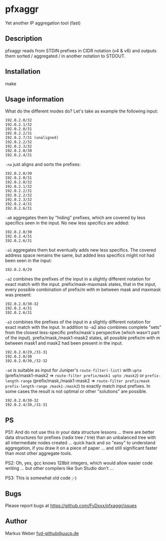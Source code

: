 # pfxaggr
Yet another IP aggregation tool (fast)

Description
-----------

pfxaggr reads from STDIN prefixes in CIDR notation (v4 & v6) and outputs them sorted / aggregated / in another notation to STDOUT. 


Installation
------------
make


Usage information
-----------------

What do the different modes do? Let's take as example the following input:
```
192.0.2.0/32
192.0.2.1/32
192.0.2.0/31
192.0.2.2/31
192.0.2.7/31 (unaligned)
192.0.2.2/32
192.0.2.3/32
192.0.2.0/30
192.0.2.4/31
```

`-na` just aligns and sorts the prefixes:
```
192.0.2.0/30
192.0.2.0/31
192.0.2.0/32
192.0.2.1/32
192.0.2.2/31
192.0.2.2/32
192.0.2.3/32
192.0.2.4/31
192.0.2.6/31
```

`-a0` aggregates them by "hiding" prefixes, which are covered by less specifics seen in the input. No new less specifics are added:
```
192.0.2.0/30
192.0.2.4/31
192.0.2.6/31
```

`-a1` aggregates them but eventually adds new less specifics. The covered address space remains the same, but added less specifics might not had been seen in the input:
```
192.0.2.0/29
```

`-a2` combines the prefixes of the input in a slightly different notation for exact match with the input. prefix/mask-maxmask states, that in the input, every possible combination of prefix/m with m between mask and maxmask was present:
```
192.0.2.0/30-32
192.0.2.4/31
192.0.2.6/31
```

`-a3` combines the prefixes of the input in a slightly different notation for exact match with the input. In addition to -a2 also combines complete "sets" from the closest less-specific prefix/mask's perspective (which wasn't part of the input). prefix/mask,/mask1-mask2 states, all possible prefix/m with m between mask1 and mask2 had been present in the input. 
```
192.0.2.0/29,/31-31
192.0.2.0/30
192.0.2.0/30,/32-32
```

`-a4` is suitable as input for Juniper's `route-filter(-list)` with `upto` (prefix/mask1-mask2 => `route-filter prefix/mask1 upto /mask2`) or `prefix-length-range` (prefix/mask,/mask1-mask2 => `route-filter prefix/mask prefix-length-range /mask1-/mask2`) to exactly match input prefixes. In some cases the result is not optimal or other "solutions" are possible.
```
192.0.2.0/30-32
192.0.2.4/30,/31-31
```

PS
--

PS1: And do not use this in your data structure lessons ... there are better data structures for prefixes (radix tree / trie) than an unbalanced tree with all intermediate nodes created ... quick hack and so "easy" to understand aggregation, if you draw it on a piece of paper ... and still significant faster than most other aggregate tools.

PS2: Oh, yes, gcc knows 128bit integers, which would allow easier code writing ... but other compilers like Sun Studio don't ...

PS3: This is somewhat old code ;-)

Bugs
----

Please report bugs at https://github.com/FvDxxx/pfxaggr/issues

Author
------

Markus Weber <fvd-github@uucp.de>

